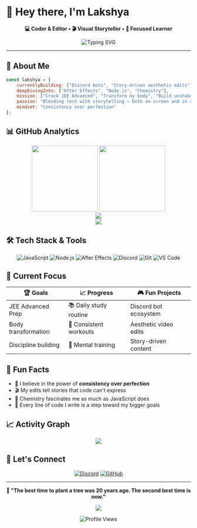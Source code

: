 # 👋 Hey there, I'm Lakshya

<div align="center">
  
  **💻 Coder & Editor • 🎬 Visual Storyteller • 🎯 Focused Learner**
  
  <img src="https://readme-typing-svg.herokuapp.com?font=Fira+Code&pause=1000&color=36BCF7&center=true&vCenter=true&width=435&lines=Building+Discord+bots+%26+aesthetic+edits;Mastering+After+Effects+%26+Node.js;On+a+mission+to+crack+JEE+Advanced" alt="Typing SVG" />
  
</div>

---

## 🚀 About Me

```javascript
const lakshya = {
    currentlyBuilding: ["Discord bots", "Story-driven aesthetic edits"],
    deepDivingInto: ["After Effects", "Node.js", "Chemistry"],
    mission: ["Crack JEE Advanced", "Transform my body", "Build unshakable discipline"],
    passion: "Blending tech with storytelling — both on-screen and in code",
    mindset: "Consistency over perfection"
};
```

## 📊 GitHub Analytics

<div align="center">
  <img height="180em" src="https://github-readme-stats.vercel.app/api?username=gogeta1232&show_icons=true&theme=tokyonight&hide_border=true&count_private=true"/>
  <img height="180em" src="https://github-readme-stats.vercel.app/api/top-langs/?username=gogeta1232&layout=compact&langs_count=8&theme=tokyonight&hide_border=true"/>
</div>

<div align="center">
  <img src="https://github-readme-streak-stats.herokuapp.com/?user=gogeta1232&theme=tokyonight&hide_border=true&date_format=M%20j%5B%2C%20Y%5D" />
</div>

<div align="center">
  <img src="https://github-profile-trophy.vercel.app/?username=gogeta1232&theme=tokyonight&no-frame=true&margin-w=15&margin-h=15&column=7" />
</div>

## 🛠️ Tech Stack & Tools

<div align="center">

![JavaScript](https://img.shields.io/badge/-JavaScript-F7DF1E?style=for-the-badge&logo=javascript&logoColor=black)
![Node.js](https://img.shields.io/badge/-Node.js-339933?style=for-the-badge&logo=node.js&logoColor=white)
![After Effects](https://img.shields.io/badge/-After%20Effects-9999FF?style=for-the-badge&logo=adobe-after-effects&logoColor=white)
![Discord](https://img.shields.io/badge/-Discord.js-5865F2?style=for-the-badge&logo=discord&logoColor=white)
![Git](https://img.shields.io/badge/-Git-F05032?style=for-the-badge&logo=git&logoColor=white)
![VS Code](https://img.shields.io/badge/-VS%20Code-007ACC?style=for-the-badge&logo=visual-studio-code&logoColor=white)

</div>

## 🎯 Current Focus

<div align="center">
  
| 🏆 Goals | 📈 Progress | 🎮 Fun Projects |
|----------|-------------|-----------------|
| JEE Advanced Prep | 📚 Daily study routine | Discord bot ecosystem |
| Body transformation | 💪 Consistent workouts | Aesthetic video edits |
| Discipline building | 🧠 Mental training | Story-driven content |

</div>

## 💫 Fun Facts

- 🌟 I believe in the power of **consistency over perfection**
- 🎬 My edits tell stories that code can't express
- 🧪 Chemistry fascinates me as much as JavaScript does
- 🎯 Every line of code I write is a step toward my bigger goals

## 📈 Activity Graph

<div align="center">
  <img src="https://github-readme-activity-graph.vercel.app/graph?username=lakshya-code&theme=tokyo-night&bg_color=1a1b27&color=70a5fd&line=70a5fd&point=f7931e&area=true&hide_border=true" />
</div>

## 🤝 Let's Connect

<div align="center">
  
[![Discord](https://img.shields.io/badge/Discord-1nonlyember-7289DA?style=for-the-badge&logo=discord&logoColor=white)](https://discord.com/users/1061972477082873936)
[![GitHub](https://img.shields.io/badge/GitHub-lakshya--code-181717?style=for-the-badge&logo=github&logoColor=white)](https://github.com/lakshya-code)

</div>

---

<div align="center">
  
  **💭 "The best time to plant a tree was 20 years ago. The second best time is now."**
  
  <img src="https://quotes-github-readme.vercel.app/api?type=horizontal&theme=tokyonight" />
  
  ![Profile Views](https://komarev.com/ghpvc/?username=lakshya-code&color=blueviolet&style=flat-square)
  
</div>
